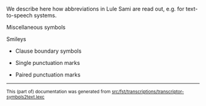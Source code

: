 

We describe here how abbreviations in Lule Sami are read out, e.g.
for text-to-speech systems.

Miscellaneous symbols

Smileys

* Clause boundary symbols

* Single punctuation marks

* Paired punctuation marks

* * *

<small>This (part of) documentation was generated from [src/fst/transcriptions/transcriptor-symbols2text.lexc](https://github.com/giellalt/lang-sma/blob/main/src/fst/transcriptions/transcriptor-symbols2text.lexc)</small>
